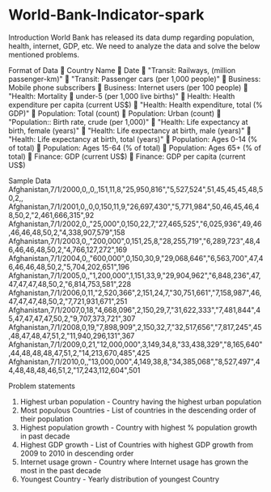 # World-Bank-Indicator-spark

Introduction
World Bank has released its data dump regarding population, health, internet, GDP, etc. We need to analyze the
data and solve the below mentioned problems.

Format of Data
 Country Name
 Date
 "Transit: Railways, (million passenger-km)"
 "Transit: Passenger cars (per 1,000 people)"
 Business: Mobile phone subscribers
 Business: Internet users (per 100 people)
 "Health: Mortality
 under-5 (per 1,000 live births)"
 Health: Health expenditure per capita (current US$)
 "Health: Health expenditure, total (% GDP)"
 Population: Total (count)
 Population: Urban (count)
 "Population:: Birth rate, crude (per 1,000)"
 "Health: Life expectancy at birth, female (years)"
 "Health: Life expectancy at birth, male (years)"
 "Health: Life expectancy at birth, total (years)"
 Population: Ages 0-14 (% of total)
 Population: Ages 15-64 (% of total)
 Population: Ages 65+ (% of total)
 Finance: GDP (current US$)
 Finance: GDP per capita (current US$)

Sample Data
Afghanistan,7/1/2000,0,,0,,151,11,8,"25,950,816","5,527,524",51,45,45,45,48,50,2,,
Afghanistan,7/1/2001,0,,0,0,150,11,9,"26,697,430","5,771,984",50,46,45,46,48,50,2,"2,461,666,315",92
Afghanistan,7/1/2002,0,,"25,000",0,150,22,7,"27,465,525","6,025,936",49,46,46,46,48,50,2,"4,338,907,579",158
Afghanistan,7/1/2003,0,,"200,000",0,151,25,8,"28,255,719","6,289,723",48,46,46,46,48,50,2,"4,766,127,272",169
Afghanistan,7/1/2004,0,,"600,000",0,150,30,9,"29,068,646","6,563,700",47,46,46,46,48,50,2,"5,704,202,651",196
Afghanistan,7/1/2005,0,,"1,200,000",1,151,33,9,"29,904,962","6,848,236",47,47,47,47,48,50,2,"6,814,753,581",228
Afghanistan,7/1/2006,0,11,"2,520,366",2,151,24,7,"30,751,661","7,158,987",46,47,47,47,48,50,2,"7,721,931,671",251
Afghanistan,7/1/2007,0,18,"4,668,096",2,150,29,7,"31,622,333","7,481,844",45,47,47,47,47,50,2,"9,707,373,721",307
Afghanistan,7/1/2008,0,19,"7,898,909",2,150,32,7,"32,517,656","7,817,245",45,48,47,48,47,51,2,"11,940,296,131",367
Afghanistan,7/1/2009,0,21,"12,000,000",3,149,34,8,"33,438,329","8,165,640",44,48,48,48,47,51,2,"14,213,670,485",425
Afghanistan,7/1/2010,0,,"13,000,000",4,149,38,8,"34,385,068","8,527,497",44,48,48,48,46,51,2,"17,243,112,604",501

Problem statements
1. Highest urban population - Country having the highest urban population
2. Most populous Countries - List of countries in the descending order of their population
3. Highest population growth - Country with highest % population growth in past decade
4. Highest GDP growth - List of Countries with highest GDP growth from 2009 to 2010 in descending order
5. Internet usage grown - Country where Internet usage has grown the most in the past decade
6. Youngest Country - Yearly distribution of youngest Country
